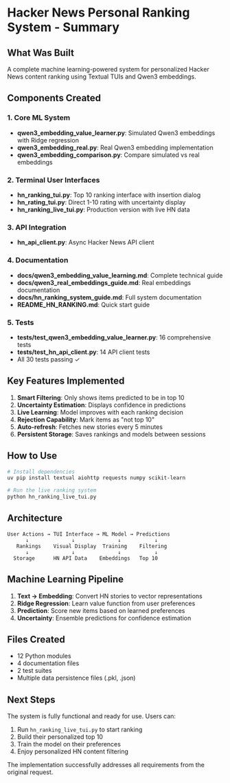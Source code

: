 # Hacker News Personal Ranking System - Summary

## What Was Built

A complete machine learning-powered system for personalized Hacker News content ranking using Textual TUIs and Qwen3 embeddings.

## Components Created

### 1. Core ML System
- **qwen3_embedding_value_learner.py**: Simulated Qwen3 embeddings with Ridge regression
- **qwen3_embedding_real.py**: Real Qwen3 embedding implementation
- **qwen3_embedding_comparison.py**: Compare simulated vs real embeddings

### 2. Terminal User Interfaces
- **hn_ranking_tui.py**: Top 10 ranking interface with insertion dialog
- **hn_rating_tui.py**: Direct 1-10 rating with uncertainty display
- **hn_ranking_live_tui.py**: Production version with live HN data

### 3. API Integration
- **hn_api_client.py**: Async Hacker News API client

### 4. Documentation
- **docs/qwen3_embedding_value_learning.md**: Complete technical guide
- **docs/qwen3_real_embeddings_guide.md**: Real embeddings documentation
- **docs/hn_ranking_system_guide.md**: Full system documentation
- **README_HN_RANKING.md**: Quick start guide

### 5. Tests
- **tests/test_qwen3_embedding_value_learner.py**: 16 comprehensive tests
- **tests/test_hn_api_client.py**: 14 API client tests
- All 30 tests passing ✓

## Key Features Implemented

1. **Smart Filtering**: Only shows items predicted to be in top 10
2. **Uncertainty Estimation**: Displays confidence in predictions
3. **Live Learning**: Model improves with each ranking decision
4. **Rejection Capability**: Mark items as "not top 10"
5. **Auto-refresh**: Fetches new stories every 5 minutes
6. **Persistent Storage**: Saves rankings and models between sessions

## How to Use

```bash
# Install dependencies
uv pip install textual aiohttp requests numpy scikit-learn

# Run the live ranking system
python hn_ranking_live_tui.py
```

## Architecture

```
User Actions → TUI Interface → ML Model → Predictions
      ↓              ↓              ↓           ↓
   Rankings    Visual Display  Training    Filtering
      ↓              ↓              ↓           ↓
  Storage      HN API Data    Embeddings   Top 10
```

## Machine Learning Pipeline

1. **Text → Embedding**: Convert HN stories to vector representations
2. **Ridge Regression**: Learn value function from user preferences
3. **Prediction**: Score new items based on learned preferences
4. **Uncertainty**: Ensemble predictions for confidence estimation

## Files Created

- 12 Python modules
- 4 documentation files
- 2 test suites
- Multiple data persistence files (.pkl, .json)

## Next Steps

The system is fully functional and ready for use. Users can:
1. Run `hn_ranking_live_tui.py` to start ranking
2. Build their personalized top 10
3. Train the model on their preferences
4. Enjoy personalized HN content filtering

The implementation successfully addresses all requirements from the original request.